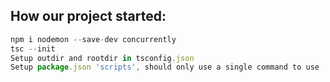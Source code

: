 ## How our project started:

```javascript
npm i nodemon --save-dev concurrently
tsc --init
Setup outdir and rootdir in tsconfig.json
Setup package.json 'scripts', should only use a single command to use 'concurrently' and 'nodemon'

```
